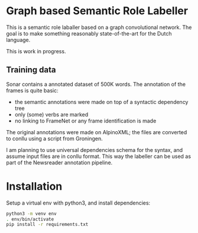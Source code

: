 # Graph based Semantic Role Labeller

This is a semantic role laballer based on a graph convolutional network.
The goal is to make something reasonably state-of-the-art for the Dutch language.

This is work in progress.

## Training data

Sonar contains a annotated dataset of 500K words.
The annotation of the frames is quite basic:
 * the semantic annotations were made on top of a syntactic dependency tree
 * only (some) verbs are marked
 * no linking to FrameNet or any frame identification is made

The original annotations were made on AlpinoXML; the files are converted to conllu using a script from Groningen.

I am planning to use universal dependencies schema for the syntax, and assume input files are in conllu format.
This way the labeller can be used as part of the Newsreader annotation pipeline.

# Installation

Setup a virtual env with python3, and install dependencies:
```bash
python3 -m venv env
. env/bin/activate
pip install -r requirements.txt
```
